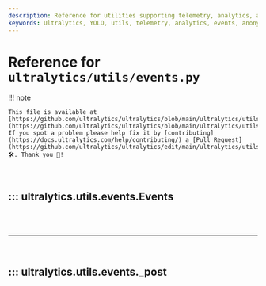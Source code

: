 ```yaml
---
description: Reference for utilities supporting telemetry, analytics, and event handling with lightweight background requests.
keywords: Ultralytics, YOLO, utils, telemetry, analytics, events, anonymization, background, JSON, POST, Python
---
```



# Reference for `ultralytics/utils/events.py`

!!! note

    This file is available at [https://github.com/ultralytics/ultralytics/blob/main/ultralytics/utils/events.py](https://github.com/ultralytics/ultralytics/blob/main/ultralytics/utils/events.py). If you spot a problem please help fix it by [contributing](https://docs.ultralytics.com/help/contributing/) a [Pull Request](https://github.com/ultralytics/ultralytics/edit/main/ultralytics/utils/events.py) 🛠️. Thank you 🙏!

<br>

## ::: ultralytics.utils.events.Events

<br><br><hr><br>

## ::: ultralytics.utils.events._post

<br><br>
